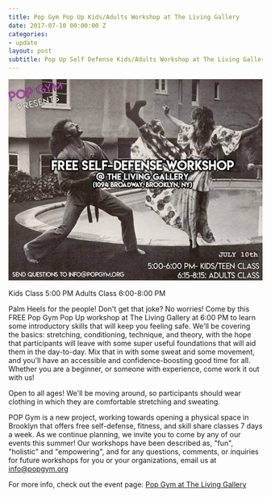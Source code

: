 ```yaml
---
title: Pop Gym Pop Up Kids/Adults Workshop at The Living Gallery
date: 2017-07-10 00:00:00 Z
categories:
- update
layout: post
subtitle: Pop Up Self Defense Kids/Adults Workshop at The Living Gallery on 7/10
---
```


![Pop Gym at The Living Gallery](/assets/gallery.jpg)

Kids Class 5:00 PM
Adults Class 6:00-8:00 PM

Palm Heels for the people! Don't get that joke? No worries! Come by this FREE Pop Gym Pop Up workshop at The Living Gallery at 6:00 PM to learn some introductory skills that will keep you feeling safe. We'll be covering the basics: stretching, conditioning, technique, and theory, with the hope that participants will leave with some super useful foundations that will aid them in the day-to-day. Mix that in with some sweat and some movement, and you'll have an accessible and confidence-boosting good time for all. Whether you are a beginner, or someone with experience, come work it out with us!

Open to all ages! We'll be moving around, so participants should wear clothing in which they are comfortable stretching and sweating.

POP Gym is a new project, working towards opening a physical space in Brooklyn that offers free self-defense, fitness, and skill share classes 7 days a week. As we continue planning, we invite you to come by any of our events this summer! Our workshops have been described as, "fun", "holistic" and "empowering", and for any questions, comments, or inquiries for future workshops for you or your organizations, email us at info@popgym.org


For more info, check out the event page: [Pop Gym at The Living Gallery](https://www.facebook.com/events/276885232782139)
